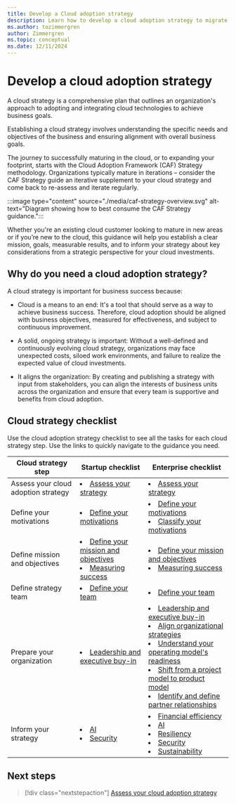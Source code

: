 ```yaml
---
title: Develop a Cloud adoption strategy
description: Learn how to develop a cloud adoption strategy to migrate or innovate in the cloud, in alignment with your business goals.
ms.author: tozimmergren
author: Zimmergren
ms.topic: conceptual
ms.date: 12/11/2024
---
```


# Develop a cloud adoption strategy

A cloud strategy is a comprehensive plan that outlines an organization's approach to adopting and integrating cloud technologies to achieve business goals.

Establishing a cloud strategy involves understanding the specific needs and objectives of the business and ensuring alignment with overall business goals.

The journey to successfully maturing in the cloud, or to expanding your footprint, starts with the Cloud Adoption Framework (CAF) Strategy methodology. Organizations typically mature in iterations – consider the CAF Strategy guide an iterative supplement to your cloud strategy and come back to re-assess and iterate regularly.

:::image type="content" source="./media/caf-strategy-overview.svg" alt-text="Diagram showing how to best consume the CAF Strategy guidance.":::

Whether you're an existing cloud customer looking to mature in new areas or if you’re new to the cloud, this guidance will help you establish a clear mission, goals, measurable results, and to inform your strategy about key considerations from a strategic perspective for your cloud investments.

## Why do you need a cloud adoption strategy?

A cloud strategy is important for business success because:

- Cloud is a means to an end: It's a tool that should serve as a way to achieve business success. Therefore, cloud adoption should be aligned with business objectives, measured for effectiveness, and subject to continuous improvement.  

- A solid, ongoing strategy is important: Without a well-defined and continuously evolving cloud strategy, organizations may face unexpected costs, siloed work environments, and failure to realize the expected value of cloud investments.

- It aligns the organization: By creating and publishing a strategy with input from stakeholders, you can align the interests of business units across the organization and ensure that every team is supportive and benefits from cloud adoption.

## Cloud strategy checklist

Use the cloud adoption strategy checklist to see all the tasks for each cloud strategy step. Use the links to quickly navigate to the guidance you need.

| Cloud strategy step | Startup checklist | Enterprise checklist |
|---------------------|-------------------|----------------------|
| Assess your cloud adoption strategy | <li> [Assess your strategy](./assessment.md) |  <li> [Assess your strategy](./assessment.md) |
| Define your motivations | <li> [Define your motivations](./motivations.md#define-your-motivations) | <li> [Define your motivations](./motivations.md#define-your-motivations) <br><li> [Classify your motivations](./motivations.md#classify-motivations) |
| Define mission and objectives | <li> [Define your mission and objectives](./mission-objectives.md#define-your-mission-and-objectives) <br><li> [Measuring success](./mission-objectives.md#measuring-success) | <li> [Define your mission and objectives](./mission-objectives.md#define-your-mission-and-objectives) <br><li> [Measuring success](./mission-objectives.md#measuring-success) |
| Define strategy team | <li> [Define your team](./define-your-team.md) | <li> [Define your team](./define-your-team.md) |
| Prepare your organization | <li> [Leadership and executive buy-in](./prepare.md#leadership-and-executive-buy-in)  | <li> [Leadership and executive buy-in](./prepare.md#leadership-and-executive-buy-in) <br><li> [Align organizational strategies](./prepare.md#align-organizational-strategies) <br><li> [Understand your operating model's readiness](./prepare.md#understand-your-operating-models-readiness-for-cloud) <br><li> [Shift from a project model to product model](./prepare.md#shift-from-a-project-model-to-product-model) <br><li> [Identify and define partner relationships](./prepare.md#identify-and-define-partner-relationships) |
| Inform your strategy | <li> [AI](./inform/ai.md) <br><li> [Security](./inform/security.md) | <li> [Financial efficiency](./inform/financial-efficiency.md) <br><li> [AI](./inform/ai.md) <br><li> [Resiliency](./inform/resiliency.md) <br><li> [Security](./inform/security.md) <br><li> [Sustainability](./inform/sustainability.md) |

## Next steps

> [!div class="nextstepaction"]
> [Assess your cloud adoption strategy](assessment.md)
